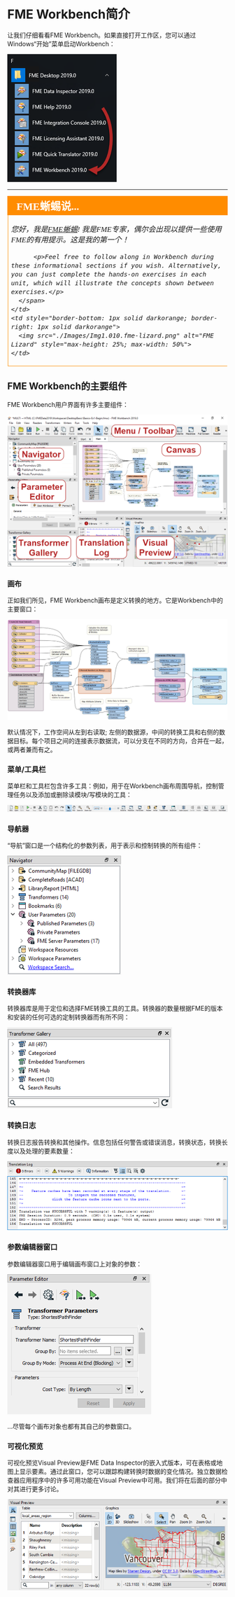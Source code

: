 # FME Workbench简介 #

让我们仔细看看FME Workbench。如果直接打开工作区，您可以通过Windows“开始”菜单启动Workbench：

![](./Images/Img1.009.StartingWorkbench.png)

---

<!--Lizard Intro Section-->

<table style="border-spacing: 0px">
  <tr>
    <td colspan="100%" style="vertical-align:middle;background-color:darkorange;border: 2px solid darkorange">
      <i class="fa fa-info-circle fa-lg fa-pull-left fa-fw" style="color:white;padding-right: 12px;vertical-align:text-top"></i>
      <span style="color:white;font-size:x-large;font-weight: bold;font-family:serif">FME蜥蜴说...</span>
    </td>
  </tr>

  <tr>
    <td style="border-left: 1px solid darkorange; border-bottom: 1px solid darkorange">
      <span style="font-family:serif; font-style:italic; font-size:larger">
          <p>您好，我是<a href="https://twitter.com/fmelizard?lang=en">FME蜥蜴</a>! 我是FME专家，偶尔会出现以提供一些使用FME的有用提示。这是我的第一个！</p>

          <p>Feel free to follow along in Workbench during these informational sections if you wish. Alternatively, you can just complete the hands-on exercises in each unit, which will illustrate the concepts shown between exercises.</p>
      </span>
    </td>
    <td style="border-bottom: 1px solid darkorange; border-right: 1px solid darkorange">
      <img src="./Images/Img1.010.fme-lizard.png" alt="FME Lizard" style="max-height: 25%; max-width: 50%">
    </td>
  </tr>
  </table>

## FME Workbench的主要组件

FME Workbench用户界面有许多主要组件：

![](./Images/Img1.011.WorkbenchInterface.png)

### 画布

正如我们所见，FME Workbench画布是定义转换的地方。它是Workbench中的主要窗口：

![](./Images/Img1.012.OpenedWorkspace.png)

默认情况下，工作空间从左到右读取; 左侧的数据源，中间的转换工具和右侧的数据目标。每个项目之间的连接表示数据流，可以分支在不同的方向，合并在一起，或两者兼而有之。

### 菜单/工具栏

菜单栏和工具栏包含许多工具：例如，用于在Workbench画布周围导航，控制管理任务以及添加或删除读模块/写模块的工具：

![](./Images/Img1.013.WorkbenchInterfaceMenuToolbar.png)

### 导航器

“导航”窗口是一个结构化的参数列表，用于表示和控制转换的所有组件：

![](./Images/Img1.014.WorkbenchNavigator.png)

### 转换器库

转换器库是用于定位和选择FME转换工具的工具。转换器的数量根据FME的版本和安装的任何可选的定制转换器而有所不同：

![](./Images/Img1.015.WorkbenchGallery.png)

### 转换日志

转换日志报告转换和其他操作。信息包括任何警告或错误消息，转换状态，转换长度以及处理的要素数量：

![](./Images/Img1.016.WorkbenchLog.png)

### 参数编辑器窗口

参数编辑器窗口用于编辑画布窗口上对象的参数：

![](./Images/Img1.017.ParameterEditor.png)

...尽管每个画布对象也都有其自己的参数窗口。

### 可视化预览

可视化预览Visual Preview是FME Data Inspector的嵌入式版本，可在表格或地图上显示要素。通过此窗口，您可以跟踪构建转换时数据的变化情况。独立数据检查器应用程序中的许多可用功能在Visual Preview中可用。我们将在后面的部分中对其进行更多讨论。

![](./Images/Img1.018.VisualPreview.png)

